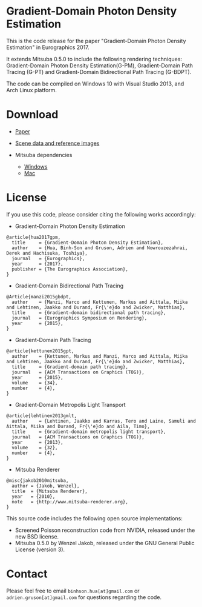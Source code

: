 Gradient-Domain Photon Density Estimation
=========================================

This is the code release for the paper "Gradient-Domain Photon Density Estimation" in Eurographics 2017. 

It extends Mitsuba 0.5.0 to include the following rendering techniques: Gradient-Domain Photon Density Estimation(G-PM), 
Gradient-Domain Path Tracing (G-PT) and Gradient-Domain Bidirectional Path Tracing (G-BDPT). 

The code can be compiled on Windows 10 with Visual Studio 2013, and Arch Linux platform. 

Download
========
- [Paper](http://sonhua.github.io/pdf/hua-gpm-eg17.pdf)

- [Scene data and reference images](http://beltegeuse.s3-website-ap-northeast-1.amazonaws.com/research/2017_GPM/comparison/index.html)
  
- Mitsuba dependencies
  + [Windows](https://www.mitsuba-renderer.org/repos/dependencies_windows) 
  + [Mac](https://www.mitsuba-renderer.org/repos/dependencies_macos)
  
License
=======

If you use this code, please consider citing the following works accordingly: 

- Gradient-Domain Photon Density Estimation
```
@article{hua2017gpm,
  title     = {Gradient-Domain Photon Density Estimation},
  author    = {Hua, Binh-Son and Gruson, Adrien and Nowrouzezahrai, Derek and Hachisuka, Toshiya},  
  journal   = {Eurographics},
  year      = {2017},
  publisher = {The Eurographics Association},
}
```

- Gradient-Domain Bidirectional Path Tracing 
```
@Article{manzi2015gbdpt,
  author    = {Manzi, Marco and Kettunen, Markus and Aittala, Miika and Lehtinen, Jaakko and Durand, Fr{\'e}do and Zwicker, Matthias},
  title     = {Gradient-domain bidirectional path tracing},
  journal   = {Eurographics Symposium on Rendering},
  year      = {2015},
}
```

- Gradient-Domain Path Tracing 
```
@article{kettunen2015gpt,
  author    = {Kettunen, Markus and Manzi, Marco and Aittala, Miika and Lehtinen, Jaakko and Durand, Fr{\'e}do and Zwicker, Matthias},
  title     = {Gradient-domain path tracing},
  journal   = {ACM Transactions on Graphics (TOG)},
  year      = {2015},
  volume    = {34},
  number    = {4},
}
```

- Gradient-Domain Metropolis Light Transport 
```
@article{lehtinen2013gmlt,
  author    = {Lehtinen, Jaakko and Karras, Tero and Laine, Samuli and Aittala, Miika and Durand, Fr{\'e}do and Aila, Timo},
  title     = {Gradient-domain metropolis light transport},
  journal   = {ACM Transactions on Graphics (TOG)},
  year      = {2013},
  volume    = {32},
  number    = {4},
}
```

- Mitsuba Renderer
```
@misc{jakob2010mitsuba,
  author = {Jakob, Wenzel},
  title  = {Mitsuba Renderer},
  year   = {2010},
  note   = {http://www.mitsuba-renderer.org},
}
```

This source code includes the following open source implementations:

- Screened Poisson reconstruction code from NVIDIA, released under the new BSD license.
- Mitsuba 0.5.0 by Wenzel Jakob, released under the GNU General Public License (version 3).

Contact
=======

Please feel free to email `binhson.hua[at]gmail.com` or `adrien.gruson[at]gmail.com` for questions regarding the code. 

